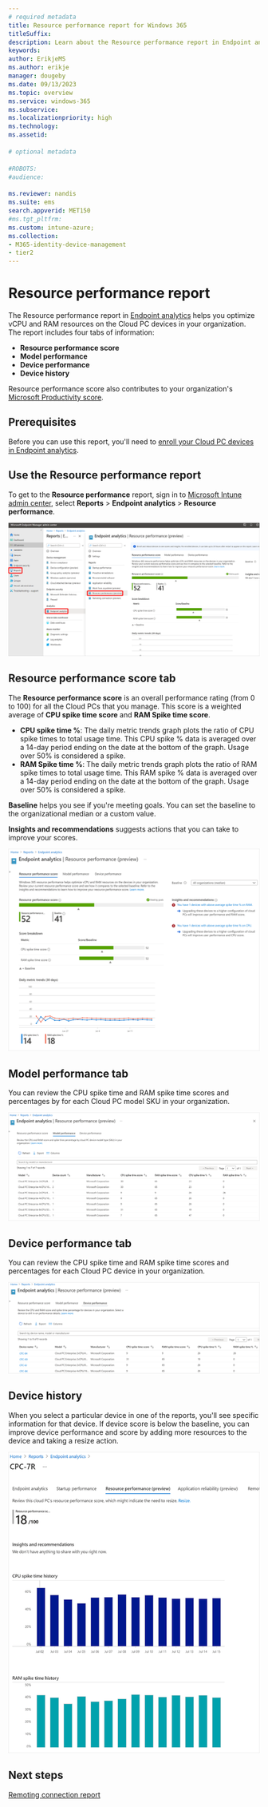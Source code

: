 ```yaml
---
# required metadata
title: Resource performance report for Windows 365
titleSuffix:
description: Learn about the Resource performance report in Endpoint analytics for Windows 365 Cloud PCs.
keywords:
author: ErikjeMS  
ms.author: erikje
manager: dougeby
ms.date: 09/13/2023
ms.topic: overview
ms.service: windows-365
ms.subservice:
ms.localizationpriority: high
ms.technology:
ms.assetid: 

# optional metadata

#ROBOTS:
#audience:

ms.reviewer: nandis
ms.suite: ems
search.appverid: MET150
#ms.tgt_pltfrm:
ms.custom: intune-azure;
ms.collection:
- M365-identity-device-management
- tier2
---
```


# Resource performance report

The Resource performance report in [Endpoint analytics](/mem/analytics/overview) helps you optimize vCPU and RAM resources on the Cloud PC devices in your organization. The report includes four tabs of information:

- **Resource performance score**
- **Model performance**
- **Device performance**
- **Device history**

Resource performance score also contributes to your organization's [Microsoft Productivity score](/microsoft-365/admin/productivity/productivity-score).

## Prerequisites

Before you can use this report, you'll need to [enroll your Cloud PC devices in Endpoint analytics](/mem/analytics/enroll-intune).

## Use the Resource performance report

To get to the **Resource performance** report, sign in to [Microsoft Intune admin center](https://go.microsoft.com/fwlink/?linkid=2109431), select **Reports** > **Endpoint analytics** > **Resource performance**.

![Screenshot of using the resource performance report](./media/report-resource-performance/resource-performance-report.png)

## Resource performance score tab

The **Resource performance score** is an overall performance rating (from 0 to 100) for all the Cloud PCs that you manage. This score is a weighted average of **CPU spike time score** and **RAM Spike time score**.

- **CPU spike time %**: The daily metric trends graph plots the ratio of CPU spike times to total usage time. This CPU spike % data is averaged over a 14-day period ending on the date at the bottom of the graph. Usage over 50% is considered a spike.
- **RAM Spike time %**: The daily metric trends graph plots the ratio of RAM spike times to total usage time. This RAM spike % data is averaged over a 14-day period ending on the date at the bottom of the graph. Usage over 50% is considered a spike.

**Baseline** helps you see if you're meeting goals. You can set the baseline to the organizational median or a custom value.

**Insights and recommendations** suggests actions that you can take to improve your scores.

![Screenshot of using the resource performance score tab](./media/report-resource-performance/resource-performance-score-tab.png)

## Model performance tab

You can review the CPU spike time and RAM spike time scores and percentages by for each Cloud PC model SKU in your organization.

![Screenshot of using the model performance tab](./media/report-resource-performance/model-performance-tab.png)

## Device performance tab

You can review the CPU spike time and RAM spike time scores and percentages for each Cloud PC device in your organization.

![Screenshot of using the device performance tab](./media/report-resource-performance/device-performance-tab.png)

## Device history

When you select a particular device in one of the reports, you'll see specific information for that device. If device score is below the baseline, you can improve device performance and score by adding more resources to the device and taking a resize action.

![Screenshot of using the device history](./media/report-resource-performance/device-history.png)

<!-- ########################## -->
## Next steps

[Remoting connection report](report-remoting-connection.md)
